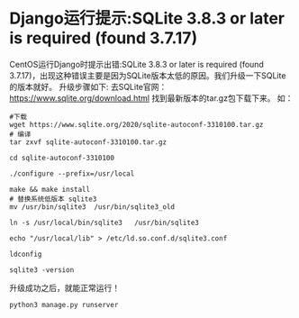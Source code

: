 #  Django运行提示:SQLite 3.8.3 or later is required (found 3.7.17)

CentOS运行Django时提示出错:SQLite 3.8.3 or later is required (found 3.7.17)，出现这种错误主要是因为SQLite版本太低的原因。我们升级一下SQLite的版本就好。 升级步骤如下: 去SQLite官网： https://www.sqlite.org/download.html 找到最新版本的tar.gz包下载下来。 如：

```shell
#下载
wget https://www.sqlite.org/2020/sqlite-autoconf-3310100.tar.gz
# 编译
tar zxvf sqlite-autoconf-3310100.tar.gz

cd sqlite-autoconf-3310100

./configure --prefix=/usr/local

make && make install
# 替换系统低版本 sqlite3
mv /usr/bin/sqlite3  /usr/bin/sqlite3_old

ln -s /usr/local/bin/sqlite3   /usr/bin/sqlite3

echo "/usr/local/lib" > /etc/ld.so.conf.d/sqlite3.conf

ldconfig

sqlite3 -version
```

升级成功之后，就能正常运行！

```shell
python3 manage.py runserver
```

